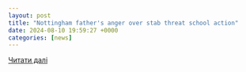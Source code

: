 ```yaml
---
layout: post
title: "Nottingham father's anger over stab threat school action"
date: 2024-08-10 19:59:27 +0000
categories: [news]
---
```


[Читати далі](https://www.bbc.com/news/articles/c8jl7dgk8vzo)
